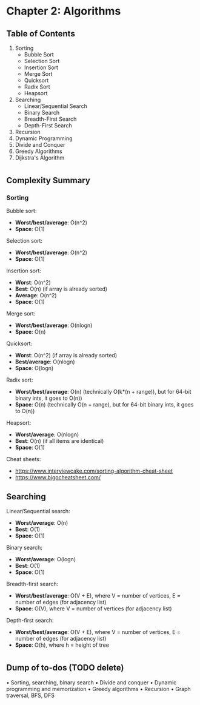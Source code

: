 # Chapter 2: Algorithms
## Table of Contents
1. Sorting
    - Bubble Sort
    - Selection Sort
    - Insertion Sort
    - Merge Sort
    - Quicksort
    - Radix Sort
    - Heapsort
2. Searching
    - Linear/Sequential Search
    - Binary Search
    - Breadth-First Search
    - Depth-First Search
3. Recursion
4. Dynamic Programming
5. Divide and Conquer
6. Greedy Algorithms
7. Dijkstra's Algorithm

#
## Complexity Summary
### Sorting
Bubble sort:
- **Worst/best/average**: O(n^2)
- **Space**: O(1)

Selection sort:
- **Worst/best/average**: O(n^2)
- **Space**: O(1)

Insertion sort:
- **Worst**: O(n^2)
- **Best**: O(n) (if array is already sorted)
- **Average**: O(n^2)
- **Space**: O(1)

Merge sort:
- **Worst/best/average**: O(nlogn)
- **Space**: O(n)

Quicksort:
- **Worst**: O(n^2) (if array is already sorted)
- **Best/average**: O(nlogn)
- **Space**: O(logn)

Radix sort:
- **Worst/best/average**: O(n) (technically O(k*(n + range)), but for 64-bit binary ints, it goes to O(n))
- **Space**: O(n) (technically O(n + range), but for 64-bit binary ints, it goes to O(n))

Heapsort:
- **Worst/average**: O(nlogn)
- **Best**: O(n) (if all items are identical)
- **Space**: O(1)

Cheat sheets:
- https://www.interviewcake.com/sorting-algorithm-cheat-sheet
- https://www.bigocheatsheet.com/

## Searching
Linear/Sequential search:
- **Worst/average**: O(n)
- **Best**: O(1)
- **Space**: O(1)

Binary search:
- **Worst/average**: O(logn)
- **Best**: O(1)
- **Space**: O(1)

Breadth-first search:
- **Worst/best/average**: O(V + E), where V = number of vertices, E = number of edges (for adjacency list)
- **Space**: O(V), where V = number of vertices (for adjacency list)

Depth-first search:
- **Worst/best/average**: O(V + E), where V = number of vertices, E = number of edges (for adjacency list)
- **Space**: O(h), where h = height of tree


#
## Dump of to-dos (TODO delete)
•	Sorting, searching, binary search
•	Divide and conquer
•	Dynamic programming and memorization
•	Greedy algorithms
•	Recursion
•	Graph traversal, BFS, DFS

